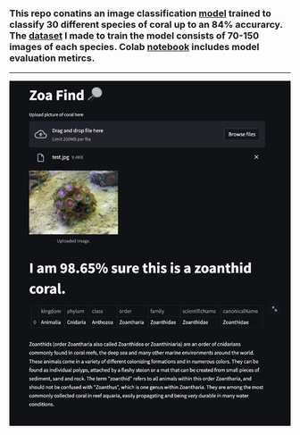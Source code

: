 ### This repo conatins an image classification [model](learn3.pkl) trained to classify 30 different species of coral up to an 84% accurarcy. The [dataset](corals.zip) I made to train the model consists of 70-150 images of each species. Colab [notebook](bench.ipynb) includes model evaluation metircs.
-----

![alt text](AppLayout_2.png)
